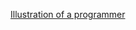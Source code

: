 [Illustration of a programmer](https://github.com/Nicklas9/markdown-portfolio/assets/img/undraw_feeling_proud_qne1.png)
